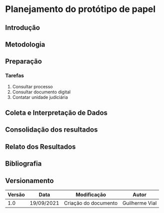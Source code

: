 # Planejamento do protótipo de papel

## Introdução

## Metodologia

## Preparação

### Tarefas
1. Consultar processo
2. Consultar documento digital
3. Contatar unidade judiciária

## Coleta e Interpretação de Dados

## Consolidação dos resultados

## Relato dos Resultados

## Bibliografia


## Versionamento

|Versão|Data|Modificação|Autor|
|--|--|--|--|
| 1.0 | 19/09/2021 | Criação do documento | Guilherme Vial |
